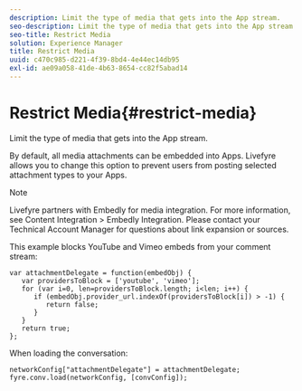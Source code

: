 ```yaml
---
description: Limit the type of media that gets into the App stream.
seo-description: Limit the type of media that gets into the App stream.
seo-title: Restrict Media
solution: Experience Manager
title: Restrict Media
uuid: c470c985-d221-4f39-8bd4-4e44ec14db95
exl-id: ae09a058-41de-4b63-8654-cc82f5abad14
---
```

# Restrict Media{#restrict-media}

Limit the type of media that gets into the App stream.

By default, all media attachments can be embedded into Apps. Livefyre allows you to change this option to prevent users from posting selected attachment types to your Apps.

>[!NOTE]
>
>Livefyre partners with Embedly for media integration. For more information, see Content Integration > Embedly Integration. Please contact your Technical Account Manager for questions about link expansion or sources.

This example blocks YouTube and Vimeo embeds from your comment stream:

```
var attachmentDelegate = function(embedObj) { 
   var providersToBlock = ['youtube', 'vimeo']; 
   for (var i=0, len=providersToBlock.length; i<len; i++) { 
      if (embedObj.provider_url.indexOf(providersToBlock[i]) > -1) { 
         return false; 
      } 
   } 
   return true; 
};
```

When loading the conversation:

```
networkConfig["attachmentDelegate"] = attachmentDelegate; 
fyre.conv.load(networkConfig, [convConfig]);
```
